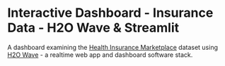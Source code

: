 # Interactive Dashboard - Insurance Data - H2O Wave & Streamlit

A dashboard examining the [Health Insurance Marketplace](https://www.kaggle.com/datasets/hhs/health-insurance-marketplace) dataset using [H2O Wave](https://github.com/h2oai/wave) - a realtime web app and dashboard software stack.
